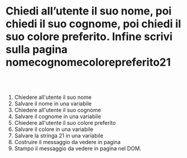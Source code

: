 # Chiedi all’utente il suo nome, poi chiedi il suo cognome, poi chiedi il suo colore preferito. Infine scrivi sulla pagina nomecognomecolorepreferito21
​
<br>
​
1. Chiedere all'utente il suo nome
2. Salvare il nome in una variabile 
3. Chiedere all'utente il suo cognome
4. Salvare il cognome in una variabile
5. Chiedere all'utente il suo colore preferito
6. Salvare il colore in una variabile
7. Salvare la stringa 21 in una variabile
8. Costruire il messaggio da vedere in pagina
9. Stampo il messaggio da vedere in pagina nel DOM.